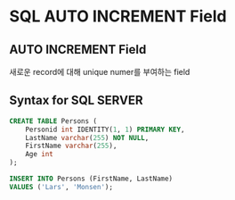 # SQL AUTO INCREMENT Field
## AUTO INCREMENT Field
새로운 record에 대해 unique numer를 부여하는 field

## Syntax for SQL SERVER
```sql
CREATE TABLE Persons (
    Personid int IDENTITY(1, 1) PRIMARY KEY,
    LastName varchar(255) NOT NULL,
    FirstName varchar(255),
    Age int
);
```
```sql
INSERT INTO Persons (FirstName, LastName)
VALUES ('Lars', 'Monsen');
```